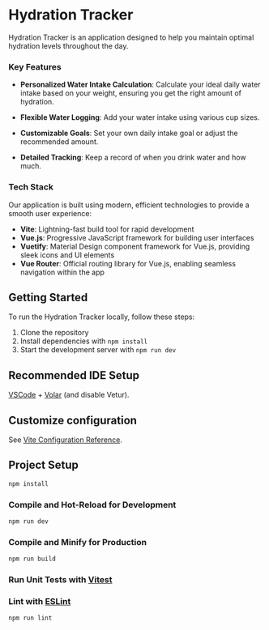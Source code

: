 # Hydration Tracker

Hydration Tracker is an application designed to help you maintain optimal hydration levels throughout the day.

### Key Features

- **Personalized Water Intake Calculation**: Calculate your ideal daily water intake based on your weight, ensuring you get the right amount of hydration.

- **Flexible Water Logging**: Add your water intake using various cup sizes.

- **Customizable Goals**: Set your own daily intake goal or adjust the recommended amount.

- **Detailed Tracking**: Keep a record of when you drink water and how much.

### Tech Stack

Our application is built using modern, efficient technologies to provide a smooth user experience:

- **Vite**: Lightning-fast build tool for rapid development
- **Vue.js**: Progressive JavaScript framework for building user interfaces
- **Vuetify**: Material Design component framework for Vue.js, providing sleek icons and UI elements
- **Vue Router**: Official routing library for Vue.js, enabling seamless navigation within the app

## Getting Started

To run the Hydration Tracker locally, follow these steps:

1. Clone the repository
2. Install dependencies with `npm install`
3. Start the development server with `npm run dev`


## Recommended IDE Setup

[VSCode](https://code.visualstudio.com/) + [Volar](https://marketplace.visualstudio.com/items?itemName=Vue.volar) (and disable Vetur).

## Customize configuration

See [Vite Configuration Reference](https://vitejs.dev/config/).

## Project Setup

```sh
npm install
```

### Compile and Hot-Reload for Development

```sh
npm run dev
```

### Compile and Minify for Production

```sh
npm run build
```

### Run Unit Tests with [Vitest](https://vitest.dev/)


### Lint with [ESLint](https://eslint.org/)

```sh
npm run lint
```
